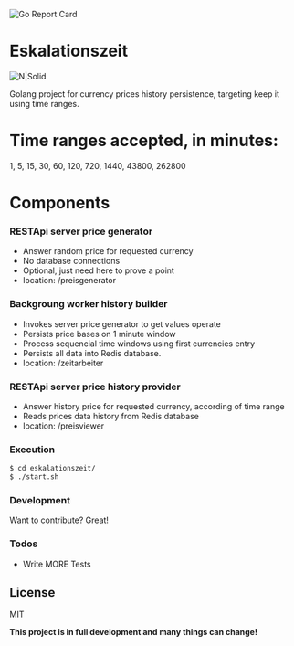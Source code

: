 ![Go Report Card](https://goreportcard.com/badge/github.com/ildomm/eskalationszeit?cache=v1)

# Eskalationszeit
![N|Solid](https://static.coindesk.com/wp-content/uploads/2014/05/coinstackrpricecharts.png)

Golang project for currency prices history persistence, targeting keep it using time ranges.

# Time ranges accepted, in minutes:
 1, 5, 15, 30, 60, 120, 720, 1440, 43800, 262800


# Components
### RESTApi server price generator
  - Answer random price for requested currency
  - No database connections
  - Optional, just need here to prove a point
  - location: /preisgenerator

### Backgroung worker history builder
  - Invokes server price generator to get values operate
  - Persists price bases on 1 minute window
  - Process sequencial time windows using first currencies entry
  - Persists all data into Redis database.
  - location: /zeitarbeiter

### RESTApi server price history provider
  - Answer history price for requested currency, according of time range
  - Reads prices data history from Redis database
  - location: /preisviewer

  
### Execution
```sh
$ cd eskalationszeit/
$ ./start.sh
```

### Development
Want to contribute? Great!


### Todos
 - Write MORE Tests

License
----

MIT


**This project is in full development and many things can change!**
